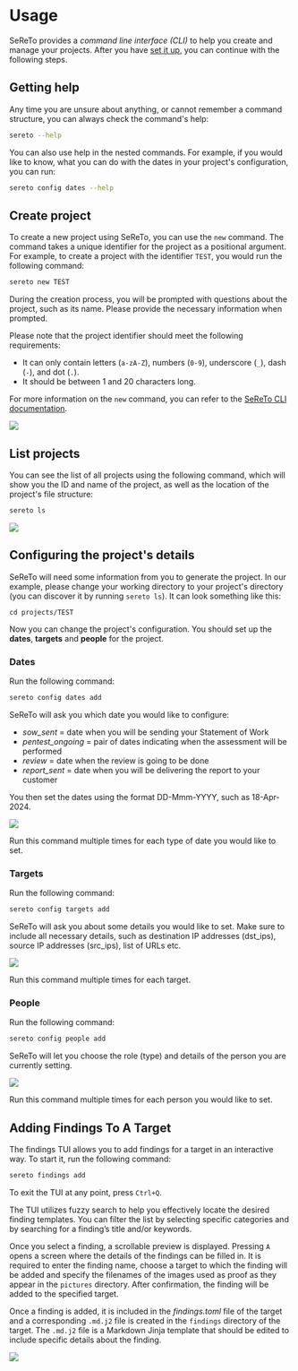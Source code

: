 
# Usage

SeReTo provides a *command line interface (CLI)* to help you create and manage your projects. After you have [set it up](getting_started/installation.md), you can continue with the following steps.

## Getting help

Any time you are unsure about anything, or cannot remember a command structure, you can always check the command's help:

```sh
sereto --help
```

You can also use help in the nested commands. For example, if you would like to know, what you can do with the dates in your project's configuration, you can run:

```sh
sereto config dates --help
```

## Create project

To create a new project using SeReTo, you can use the `new` command. The command takes a unique identifier for the project as a positional argument. For example, to create a project with the identifier `TEST`, you would run the following command:

```sh
sereto new TEST
```

During the creation process, you will be prompted with questions about the project, such as its name. Please provide the necessary information when prompted.

Please note that the project identifier should meet the following requirements:

- It can only contain letters (`a-zA-Z`), numbers (`0-9`), underscore (`_`), dash (`-`), and dot (`.`).
- It should be between 1 and 20 characters long.

For more information on the `new` command, you can refer to the [SeReTo CLI documentation](reference/cli/cli.md#sereto.cli.cli.new).

![](assets/gifs/new-project.gif)


## List projects

You can see the list of all projects using the following command, which will show you the ID and name of the project, as well as the location of the project's file structure:

```sh
sereto ls
```

![](assets/gifs/ls-projects.gif)


## Configuring the project's details

SeReTo will need some information from you to generate the project. In our example, please change your working directory to your project's directory (you can discover it by running `sereto ls`). It can look something like this:

```
cd projects/TEST
```

Now you can change the project's configuration. You should set up the **dates**, **targets** and **people** for the project.

### Dates

Run the following command:

```sh
sereto config dates add
```

SeReTo will ask you which date you would like to configure:

* *sow_sent* = date when you will be sending your Statement of Work
* *pentest_ongoing* = pair of dates indicating when the assessment will be performed
* *review* = date when the review is going to be done
* *report_sent* = date when you will be delivering the report to your customer

You then set the dates using the format DD-Mmm-YYYY, such as 18-Apr-2024.

![](assets/gifs/config-dates-add.gif)

Run this command multiple times for each type of date you would like to set.

### Targets

Run the following command:

```sh
sereto config targets add
```

SeReTo will ask you about some details you would like to set. Make sure to include all necessary details, such as destination IP addresses (dst_ips), source IP addresses (src_ips), list of URLs etc.

![](assets/gifs/config-targets-add.gif)

Run this command multiple times for each target.


### People

Run the following command:

```sh
sereto config people add
```

SeReTo will let you choose the role (type) and details of the person you are currently setting.

![](assets/gifs/config-people-add.gif)

Run this command multiple times for each person you would like to set.


## Adding Findings To A Target

The findings TUI allows you to add findings for a target in an interactive way. To start it, run the following command:

```sh
sereto findings add
```

To exit the TUI at any point, press `Ctrl+Q`.

The TUI utilizes fuzzy search to help you effectively locate the desired finding templates. You can filter the list by selecting specific categories and by searching for a finding’s title and/or keywords.

Once you select a finding, a scrollable preview is displayed. Pressing `A` opens a screen where the details of the findings can be filled in. It is required to enter the finding name, choose a target to which the finding will be added and specify the filenames of the images used as proof as they appear in the `pictures` directory. After confirmation, the finding will be added to the specified target.

Once a finding is added, it is included in the *findings.toml* file of the target and a corresponding `.md.j2` file is created in the `findings` directory of the target. The `.md.j2` file is a Markdown Jinja template that should be edited to include specific details about the finding.

![](assets/gifs/findings-add.gif)
